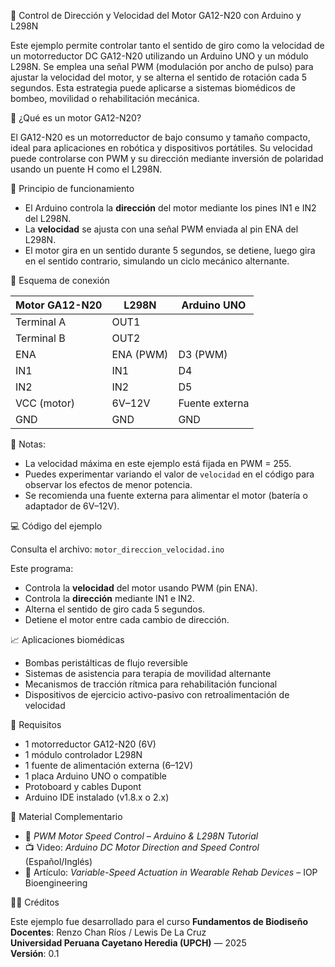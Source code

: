 📘 Control de Dirección y Velocidad del Motor GA12-N20 con Arduino y L298N

Este ejemplo permite controlar tanto el sentido de giro como la velocidad de un motorreductor DC GA12-N20 utilizando un Arduino UNO y un módulo L298N. Se emplea una señal PWM (modulación por ancho de pulso) para ajustar la velocidad del motor, y se alterna el sentido de rotación cada 5 segundos. Esta estrategia puede aplicarse a sistemas biomédicos de bombeo, movilidad o rehabilitación mecánica.

🔧 ¿Qué es un motor GA12-N20?

El GA12-N20 es un motorreductor de bajo consumo y tamaño compacto, ideal para aplicaciones en robótica y dispositivos portátiles. Su velocidad puede controlarse con PWM y su dirección mediante inversión de polaridad usando un puente H como el L298N.

🔬 Principio de funcionamiento

- El Arduino controla la **dirección** del motor mediante los pines IN1 e IN2 del L298N.
- La **velocidad** se ajusta con una señal PWM enviada al pin ENA del L298N.
- El motor gira en un sentido durante 5 segundos, se detiene, luego gira en el sentido contrario, simulando un ciclo mecánico alternante.

🔌 Esquema de conexión

| Motor GA12-N20 | L298N         | Arduino UNO |
|----------------|---------------|-------------|
| Terminal A     | OUT1          |             |
| Terminal B     | OUT2          |             |
| ENA            | ENA (PWM)     | D3 (PWM)    |
| IN1            | IN1           | D4          |
| IN2            | IN2           | D5          |
| VCC (motor)    | 6V–12V        | Fuente externa |
| GND            | GND           | GND         |

📍 Notas:
- La velocidad máxima en este ejemplo está fijada en PWM = 255.
- Puedes experimentar variando el valor de `velocidad` en el código para observar los efectos de menor potencia.
- Se recomienda una fuente externa para alimentar el motor (batería o adaptador de 6V–12V).

💻 Código del ejemplo

Consulta el archivo: `motor_direccion_velocidad.ino`

Este programa:

- Controla la **velocidad** del motor usando PWM (pin ENA).
- Controla la **dirección** mediante IN1 e IN2.
- Alterna el sentido de giro cada 5 segundos.
- Detiene el motor entre cada cambio de dirección.

📈 Aplicaciones biomédicas

- Bombas peristálticas de flujo reversible
- Sistemas de asistencia para terapia de movilidad alternante
- Mecanismos de tracción rítmica para rehabilitación funcional
- Dispositivos de ejercicio activo-pasivo con retroalimentación de velocidad

📎 Requisitos

- 1 motorreductor GA12-N20 (6V)
- 1 módulo controlador L298N
- 1 fuente de alimentación externa (6–12V)
- 1 placa Arduino UNO o compatible
- Protoboard y cables Dupont
- Arduino IDE instalado (v1.8.x o 2.x)

🎥 Material Complementario

- 📄 *PWM Motor Speed Control – Arduino & L298N Tutorial*
- 📺 Video: *Arduino DC Motor Direction and Speed Control* (Español/Inglés)
- 📄 Artículo: *Variable-Speed Actuation in Wearable Rehab Devices* – IOP Bioengineering

🧑‍🏫 Créditos

Este ejemplo fue desarrollado para el curso **Fundamentos de Biodiseño**  
**Docentes**: Renzo Chan Ríos / Lewis De La Cruz  
**Universidad Peruana Cayetano Heredia (UPCH)** — 2025  
**Versión**: 0.1

